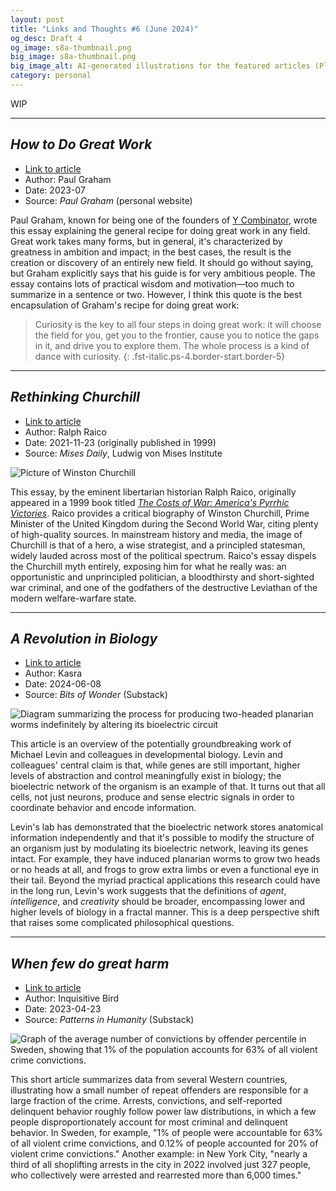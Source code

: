 ```yaml
---
layout: post
title: "Links and Thoughts #6 (June 2024)"
og_desc: Draft 4
og_image: s8a-thumbnail.png
big_image: s8a-thumbnail.png
big_image_alt: AI-generated illustrations for the featured articles (Playground v2.5).
category: personal
---
```


WIP

---

## _How to Do Great Work_

- [Link to article](https://www.paulgraham.com/greatwork.html)
- Author: Paul Graham
- Date: 2023-07
- Source: _Paul Graham_ (personal website)

Paul Graham, known for being one of the founders of [Y Combinator](https://en.wikipedia.org/w/index.php?title=Y_Combinator&oldid=1225221718), wrote this essay explaining the general recipe for doing great work in any field. Great work takes many forms, but in general, it's characterized by greatness in ambition and impact; in the best cases, the result is the creation or discovery of an entirely new field. It should go without saying, but Graham explicitly says that his guide is for very ambitious people. The essay contains lots of practical wisdom and motivation&mdash;too much to summarize in a sentence or two. However, I think this quote is the best encapsulation of Graham's recipe for doing great work:

> Curiosity is the key to all four steps in doing great work: it will choose the field for you, get you to the frontier, cause you to notice the gaps in it, and drive you to explore them. The whole process is a kind of dance with curiosity.
{: .fst-italic.ps-4.border-start.border-5}

---

## _Rethinking Churchill_

- [Link to article](https://mises.org/mises-daily/rethinking-churchill)
- Author: Ralph Raico
- Date: 2021-11-23 (originally published in 1999)
- Source: _Mises Daily_, Ludwig von Mises Institute

<div class="row mb-2">
  <div class="col-12 col-sm-10 col-md-8 mx-auto">
    <img class="w-100" src="https://cdn.mises.org/styles/responsive_4_3_650w/s3/static-page/img/churchill-wire.jpg.webp?itok=HW9Jw2PD" alt="Picture of Winston Churchill"/>
  </div>
</div>

This essay, by the eminent libertarian historian Ralph Raico, originally appeared in a 1999 book titled [_The Costs of War: America's Pyrrhic Victories_](https://store.mises.org/Costs-of-War-P80.aspx). Raico provides a critical biography of Winston Churchill, Prime Minister of the United Kingdom during the Second World War, citing plenty of high-quality sources. In mainstream history and media, the image of Churchill is that of a hero, a wise strategist, and a principled statesman, widely lauded across most of the political spectrum. Raico's essay dispels the Churchill myth entirely, exposing him for what he really was: an opportunistic and unprincipled politician, a bloodthirsty and short-sighted war criminal, and one of the godfathers of the destructive Leviathan of the modern welfare-warfare state.

---

## _A Revolution in Biology_

- [Link to article](https://www.bitsofwonder.co/p/a-revolution-in-biology)
- Author: Kasra
- Date: 2024-06-08
- Source: _Bits of Wonder_ (Substack)

<img class="w-100" src="https://substackcdn.com/image/fetch/f_auto,q_auto:good,fl_progressive:steep/https%3A%2F%2Fsubstack-post-media.s3.amazonaws.com%2Fpublic%2Fimages%2F047fc0ac-73bf-43c5-b022-09a58fb178e5_2000x1067.png" alt="Diagram summarizing the process for producing two-headed planarian worms indefinitely by altering its bioelectric circuit"/>

This article is an overview of the potentially groundbreaking work of Michael Levin and colleagues in developmental biology. Levin and colleagues' central claim is that, while genes are still important, higher levels of abstraction and control meaningfully exist in biology; the bioelectric network of the organism is an example of that. It turns out that all cells, not just neurons, produce and sense electric signals in order to coordinate behavior and encode information.

Levin's lab has demonstrated that the bioelectric network stores anatomical information independently and that it's possible to modify the structure of an organism just by modulating its bioelectric network, leaving its genes intact. For example, they have induced planarian worms to grow two heads or no heads at all, and frogs to grow extra limbs or even a functional eye in their tail. Beyond the myriad practical applications this research could have in the long run, Levin's work suggests that the definitions of _agent_, _intelligence_, and _creativity_ should be broader, encompassing lower and higher levels of biology in a fractal manner. This is a deep perspective shift that raises some complicated philosophical questions.

---

## _When few do great harm_

- [Link to article](https://inquisitivebird.substack.com/p/when-few-do-great-harm)
- Author: Inquisitive Bird
- Date: 2023-04-23
- Source: _Patterns in Humanity_ (Substack)

<img class="w-100" src="https://substackcdn.com/image/fetch/f_auto,q_auto:good,fl_progressive:steep/https%3A%2F%2Fsubstack-post-media.s3.amazonaws.com%2Fpublic%2Fimages%2F239dfad4-1f16-419d-b6a5-83a1a169ea78_861x574.png" alt="Graph of the average number of convictions by offender percentile in Sweden, showing that 1% of the population accounts for 63% of all violent crime convictions."/>

This short article summarizes data from several Western countries, illustrating how a small number of repeat offenders are responsible for a large fraction of the crime. Arrests, convictions, and self-reported delinquent behavior roughly follow power law distributions, in which a few people disproportionately account for most criminal and delinquent behavior. In Sweden, for example, "1% of people were accountable for 63% of all violent crime convictions, and 0.12% of people accounted for 20% of violent crime convictions." Another example: in New York City, "nearly a third of all shoplifting arrests in the city in 2022 involved just 327 people, who collectively were arrested and rearrested more than 6,000 times."
